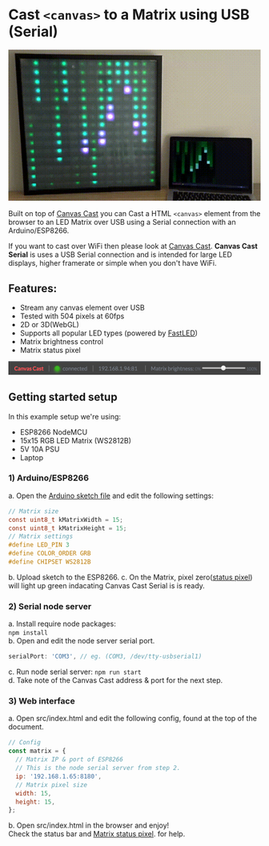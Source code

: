 # Cast `<canvas>` to a Matrix using USB (Serial)

![Matrix rain 15x15](examples/imgs/Matrix.gif "Matrix rain example on 15x15 display")

Built on top of [Canvas Cast](https://github.com/owenmcateer/canvas-cast) you can Cast a HTML `<canvas>` element from the browser to an LED Matrix over USB using a Serial connection with an Arduino/ESP8266.

If you want to cast over WiFi then please look at [Canvas Cast](https://github.com/owenmcateer/canvas-cast). 
**Canvas Cast Serial** is uses a USB Serial connection and is intended for large LED displays, higher framerate or simple when you don't have WiFi.

## Features:
 - Stream any canvas element over USB
 - Tested with 504 pixels at 60fps
 - 2D or 3D(WebGL)
 - Supports all popular LED types (powered by [FastLED](https://github.com/FastLED/FastLED))
 - Matrix brightness control
 - Matrix status pixel
 
![Status bar](examples/imgs/Canvas-Cast-status-bar.jpg "Status bar")


## Getting started setup
In this example setup we're using:
* ESP8266 NodeMCU
* 15x15 RGB LED Matrix (WS2812B)
* 5V 10A PSU
* Laptop

### 1) Arduino/ESP8266
a. Open the [Arduino sketch file](arduino/Canvas-Cast-Serial.ino) and edit the following settings:
```c
// Matrix size
const uint8_t kMatrixWidth = 15;
const uint8_t kMatrixHeight = 15;
// Matrix settings
#define LED_PIN 3
#define COLOR_ORDER GRB
#define CHIPSET WS2812B
```
b. Upload sketch to the ESP8266.
c. On the Matrix, pixel zero([status pixel](arduino/README.md)) will light up green indacating Canvas Cast Serial is is ready.

### 2) Serial node server
a. Install require node packages:  
`npm install`  
b. Open and edit the node server serial port.
```javascript
serialPort: 'COM3', // eg. (COM3, /dev/tty-usbserial1)
```
c. Run node serial server:
`npm run start`  
d. Take note of the Canvas Cast address & port for the next step.

### 3) Web interface
a. Open src/index.html and edit the following config, found at the top of the document.
```javascript
// Config
const matrix = {
  // Matrix IP & port of ESP8266
  // This is the node serial server from step 2.
  ip: '192.168.1.65:8180', 
  // Matrix pixel size
  width: 15,
  height: 15,
};
```
b. Open src/index.html in the browser and enjoy!  
Check the status bar and [Matrix status pixel](./arduino/README.md). for help.